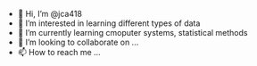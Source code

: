 - 👋 Hi, I’m @jca418
- 👀 I’m interested in learning different types of data
- 🌱 I’m currently learning cmoputer systems, statistical methods 
- 💞️ I’m looking to collaborate on ...
- 📫 How to reach me ...

<!---
jca418/jca418 is a ✨ special ✨ repository because its `README.md` (this file) appears on your GitHub profile.
You can click the Preview link to take a look at your changes.
--->
